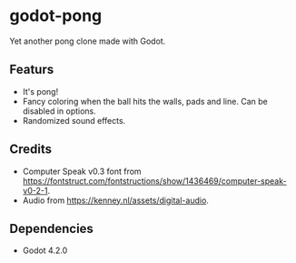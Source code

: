 # godot-pong

Yet another pong clone made with Godot.

## Featurs

- It's pong!
- Fancy coloring when the ball hits the walls, pads and line. Can be disabled in options.
- Randomized sound effects.

## Credits

- Computer Speak v0.3 font from https://fontstruct.com/fontstructions/show/1436469/computer-speak-v0-2-1.
- Audio from https://kenney.nl/assets/digital-audio.

## Dependencies

- Godot 4.2.0
